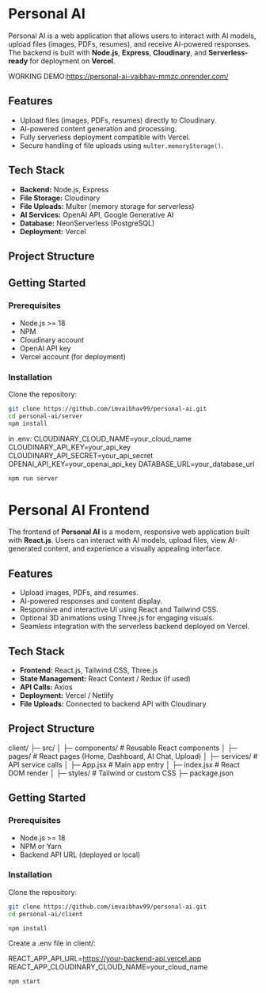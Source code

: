 # Personal AI

Personal AI is a web application that allows users to interact with AI models, upload files (images, PDFs, resumes), and receive AI-powered responses. The backend is built with **Node.js**, **Express**, **Cloudinary**, and **Serverless-ready** for deployment on **Vercel**.

WORKING DEMO:https://personal-ai-vaibhav-mmzc.onrender.com/

## Features

- Upload files (images, PDFs, resumes) directly to Cloudinary.
- AI-powered content generation and processing.
- Fully serverless deployment compatible with Vercel.
- Secure handling of file uploads using `multer.memoryStorage()`.

## Tech Stack

- **Backend:** Node.js, Express
- **File Storage:** Cloudinary
- **File Uploads:** Multer (memory storage for serverless)
- **AI Services:** OpenAI API, Google Generative AI
- **Database:** NeonServerless (PostgreSQL)
- **Deployment:** Vercel

## Project Structure


## Getting Started

### Prerequisites

- Node.js >= 18
- NPM
- Cloudinary account
- OpenAI API key
- Vercel account (for deployment)

### Installation

Clone the repository:

```bash
git clone https://github.com/imvaibhav99/personal-ai.git
cd personal-ai/server
npm install

```
in .env:
CLOUDINARY_CLOUD_NAME=your_cloud_name
CLOUDINARY_API_KEY=your_api_key
CLOUDINARY_API_SECRET=your_api_secret
OPENAI_API_KEY=your_openai_api_key
DATABASE_URL=your_database_url

```bash
npm run server

```

# Personal AI Frontend

The frontend of **Personal AI** is a modern, responsive web application built with **React.js**. Users can interact with AI models, upload files, view AI-generated content, and experience a visually appealing interface.

## Features

- Upload images, PDFs, and resumes.
- AI-powered responses and content display.
- Responsive and interactive UI using React and Tailwind CSS.
- Optional 3D animations using Three.js for engaging visuals.
- Seamless integration with the serverless backend deployed on Vercel.

## Tech Stack

- **Frontend:** React.js, Tailwind CSS, Three.js
- **State Management:** React Context / Redux (if used)
- **API Calls:** Axios
- **Deployment:** Vercel / Netlify
- **File Uploads:** Connected to backend API with Cloudinary

## Project Structure
client/
├─ src/
│ ├─ components/ # Reusable React components
│ ├─ pages/ # React pages (Home, Dashboard, AI Chat, Upload)
│ ├─ services/ # API service calls
│ ├─ App.jsx # Main app entry
│ ├─ index.jsx # React DOM render
│ ├─ styles/ # Tailwind or custom CSS
├─ package.json




## Getting Started

### Prerequisites

- Node.js >= 18
- NPM or Yarn
- Backend API URL (deployed or local)

### Installation

Clone the repository:

```bash
git clone https://github.com/imvaibhav99/personal-ai.git
cd personal-ai/client

npm install
```
Create a .env file in client/:

REACT_APP_API_URL=https://your-backend-api.vercel.app
REACT_APP_CLOUDINARY_CLOUD_NAME=your_cloud_name


```bash
npm start

